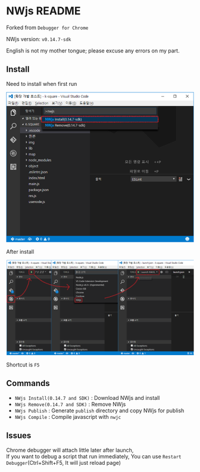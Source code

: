# NWjs README

Forked from `Debugger for Chrome`

NWjs version: `v0.14.7-sdk`

English is not my mother tongue; please excuse any errors on my part.

## Install

Need to install when first run

![Install command screenshot](img/install.png)

After install

![run screenshot](img/run.png)

Shortcut is `F5`

## Commands
* `NWjs Install(0.14.7 and SDK)` : Download NWjs and install
* `NWjs Remove(0.14.7 and SDK)` : Remove NWjs
* `NWjs Publish` : Generate `publish` directory and copy NWjs for publish
* `NWjs Compile` : Compile javascript with `nwjc`

## Issues

Chrome debugger will attach little later after launch,  
If you want to debug a script that run immediately, You can use `Restart Debugger`(Ctrl+Shift+F5, It will just reload page)
